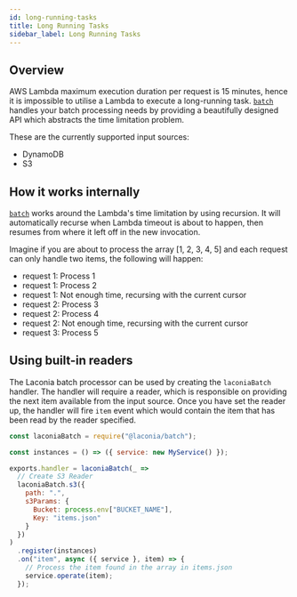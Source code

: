 ```yaml
---
id: long-running-tasks
title: Long Running Tasks
sidebar_label: Long Running Tasks
---
```


## Overview

AWS Lambda maximum execution duration per request is 15 minutes, hence it is
impossible to utilise a Lambda to execute a long-running task.
[`batch`](api/batch.md) handles your batch processing needs by providing a
beautifully designed API which abstracts the time limitation problem.

These are the currently supported input sources:

- DynamoDB
- S3

## How it works internally

[`batch`](api/batch.md) works around the Lambda's time limitation by using
recursion. It will automatically recurse when Lambda timeout is about to happen,
then resumes from where it left off in the new invocation.

Imagine if you are about to process the array [1, 2, 3, 4, 5] and each request
can only handle two items, the following will happen:

- request 1: Process 1
- request 1: Process 2
- request 1: Not enough time, recursing with the current cursor
- request 2: Process 3
- request 2: Process 4
- request 2: Not enough time, recursing with the current cursor
- request 3: Process 5

## Using built-in readers

The Laconia batch processor can be used by creating the `laconiaBatch` handler.
The handler will require a reader, which is responsible on providing the next
item available from the input source. Once you have set the reader up, the
handler will fire `item` event which would contain the item that has been read
by the reader specified.

```js
const laconiaBatch = require("@laconia/batch");

const instances = () => ({ service: new MyService() });

exports.handler = laconiaBatch(_ =>
  // Create S3 Reader
  laconiaBatch.s3({
    path: ".",
    s3Params: {
      Bucket: process.env["BUCKET_NAME"],
      Key: "items.json"
    }
  })
)
  .register(instances)
  .on("item", async ({ service }, item) => {
    // Process the item found in the array in items.json
    service.operate(item);
  });
```
